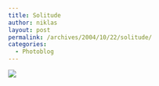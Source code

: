 ```yaml
---
title: Solitude
author: niklas
layout: post
permalink: /archives/2004/10/22/solitude/
categories:
  - Photoblog
---
```

<a rel="lightbox[photoblog]" href="/photoblog/MG_8042.jpg"><img src="/photoblog/MG_8042.sized.jpg" border="0" /></a>